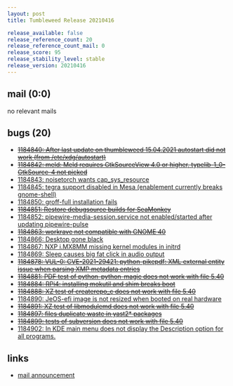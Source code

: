```yaml
---
layout: post
title: Tumbleweed Release 20210416

release_available: false
release_reference_count: 20
release_reference_count_mail: 0
release_score: 95
release_stability_level: stable
release_version: 20210416
---
```


## mail (0:0)

no relevant mails

## bugs (20)

<!--more-->

- ~~[1184840: After last update on thumbleweed 15.04.2021 autostart did not work (from /etc/xdg/autostart)](https://bugzilla.opensuse.org/show_bug.cgi?id=1184840)~~
- ~~[1184842: meld: Meld requires GtkSourceView 4.0 or higher, typelib-1_0-GtkSource-4 not picked](https://bugzilla.opensuse.org/show_bug.cgi?id=1184842)~~
- [1184843: noisetorch wants cap_sys_resource](https://bugzilla.opensuse.org/show_bug.cgi?id=1184843)
- [1184845: tegra support disabled in Mesa (enablement currently breaks gnome-shell)](https://bugzilla.opensuse.org/show_bug.cgi?id=1184845)
- [1184850: groff-full installation fails](https://bugzilla.opensuse.org/show_bug.cgi?id=1184850)
- ~~[1184851: Restore debugsource builds for SeaMonkey](https://bugzilla.opensuse.org/show_bug.cgi?id=1184851)~~
- [1184852: pipewire-media-session.service not enabled/started after updating pipewire-pulse](https://bugzilla.opensuse.org/show_bug.cgi?id=1184852)
- ~~[1184863: workrave not compatible with GNOME 40](https://bugzilla.opensuse.org/show_bug.cgi?id=1184863)~~
- [1184866: Desktop gone black](https://bugzilla.opensuse.org/show_bug.cgi?id=1184866)
- [1184867: NXP i.MX8MM missing kernel modules in initrd](https://bugzilla.opensuse.org/show_bug.cgi?id=1184867)
- [1184869: Sleep causes big fat click in audio output](https://bugzilla.opensuse.org/show_bug.cgi?id=1184869)
- ~~[1184878: VUL-0: CVE-2021-29421: python-pikepdf: XML external entity issue when parsing XMP metadata entries](https://bugzilla.opensuse.org/show_bug.cgi?id=1184878)~~
- ~~[1184881: PDF test of python-python-magic does not work with file 5.40](https://bugzilla.opensuse.org/show_bug.cgi?id=1184881)~~
- ~~[1184884: RPi4: installing mokutil and shim breaks boot](https://bugzilla.opensuse.org/show_bug.cgi?id=1184884)~~
- ~~[1184888: XZ test of createrepo_c does not work with file 5.40](https://bugzilla.opensuse.org/show_bug.cgi?id=1184888)~~
- [1184890: JeOS-efi image is not resized when booted on real hardware](https://bugzilla.opensuse.org/show_bug.cgi?id=1184890)
- ~~[1184891: XZ test of libmodulemd does not work with file 5.40](https://bugzilla.opensuse.org/show_bug.cgi?id=1184891)~~
- ~~[1184897: files duplicate waste in yast2* packages](https://bugzilla.opensuse.org/show_bug.cgi?id=1184897)~~
- ~~[1184899: tests of subversion does not work with file 5.40](https://bugzilla.opensuse.org/show_bug.cgi?id=1184899)~~
- [1184902: In KDE main  menu does not display the Description option for all programs.](https://bugzilla.opensuse.org/show_bug.cgi?id=1184902)



## links

- [mail announcement](https://github.com/boombatower/tumbleweed-review/issues/10)
